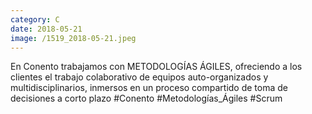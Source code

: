 ```yaml
--- 
category: C 
date: 2018-05-21 
image: /1519_2018-05-21.jpeg 
--- 
```


En Conento trabajamos con METODOLOGÍAS ÁGILES, ofreciendo a los clientes el trabajo colaborativo de equipos auto-organizados y multidisciplinarios, inmersos en un proceso compartido de toma de decisiones a corto plazo #Conento #Metodologías_Ágiles #Scrum